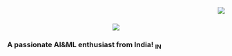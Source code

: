 <img align="right" src="https://visitor-badge.laobi.icu/badge?page_id=Kp4103.Kp4103" />

<h1 align="center">
  <img src="https://readme-typing-svg.demolab.com/?font=Righteous&size=35&center=true&vCenter=true&width=500&height=70&duration=4000&lines="Hi+There!+👋;I'm+Kunal+Pawar!;" />
</h1>

<h3>A passionate AI&ML enthusiast from India! <sub>IN</sub></h3>
